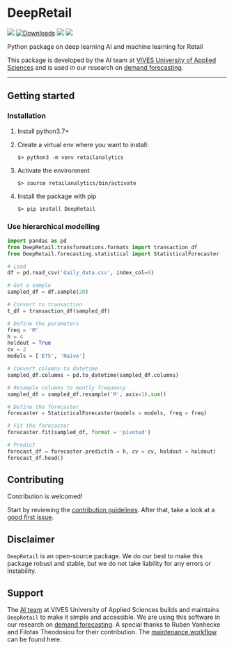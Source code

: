# DeepRetail
<img src="https://img.shields.io/badge/Maintained%20by-Vives%20AI%20Lab-red"> [![Downloads](https://static.pepy.tech/personalized-badge/DeepRetail?period=total&units=international_system&left_color=grey&right_color=blue&left_text=downloads)](https://pepy.tech/project/DeepRetail) <img src="https://img.shields.io/badge/python-v3.7%2B-blue"> <img src="https://img.shields.io/badge/pypi-v0.0.9-blue">

Python package on deep learning AI and machine learning for Retail

This package is developed by the AI team at [VIVES University of Applied Sciences](https://www.vives.be/en/research/centre-expertise-business-management) and is used in our research on [demand forecasting](https://yvesrsagaert.wordpress.com/).

___


## Getting started

### Installation

1. Install python3.7+
2. Create a virtual env where you want to install:

    ```
    $> python3 -m venv retailanalytics
    ```

3. Activate the environment

    ```
    $> source retailanalytics/bin/activate
    ```

4. Install the package with pip

     ```
    $> pip install DeepRetail
     ```
	 
### Use hierarchical modelling
```python
import pandas as pd
from DeepRetail.transformations.formats import transaction_df
from DeepRetail.forecasting.statistical import StatisticalForecaster

# Load
df = pd.read_csv('daily_data.csv', index_col=0)

# Get a sample 
sampled_df = df.sample(20)

# Convert to transaction
t_df = transaction_df(sampled_df)

# Define the parameters
freq = 'M'
h = 4
holdout = True
cv = 2
models = ['ETS', 'Naive']

# Convert columns to datetime
sampled_df.columns = pd.to_datetime(sampled_df.columns)

# Resample columns to montly frequency
sampled_df = sampled_df.resample('M', axis=1).sum()

# Define the forecaster
forecaster = StatisticalForecaster(models = models, freq = freq)

# Fit the forecaster
forecaster.fit(sampled_df, format = 'pivoted')

# Predict
forecast_df = forecaster.predict(h = h, cv = cv, holdout = holdout)
forecast_df.head()

```

## Contributing

Contribution is welcomed! 

Start by reviewing the [contribution guidelines](https://github.com/yForecasting/DeepRetail/blob/main/CONTRIBUTING.md). After that, take a look at a [good first issue](https://github.com/yForecasting/DeepRetail/issues?q=is%3Aissue+is%3Aopen+label%3A%22good+first+issue%22).


## Disclaimer
`DeepRetail` is an open-source package. We do our best to make this package robust and stable, but we do not take liability for any errors or instability. 

## Support

The [AI team](https://yforecasting.github.io/) at VIVES University of Applied Sciences builds and maintains `DeepRetail` to make it simple and accessible. We are using this software in our research on [demand forecasting](https://yvesrsagaert.wordpress.com/). A special thanks to Ruben Vanhecke and Filotas Theodosiou for their contribution. The [maintenance workflow](https://github.com/yForecasting/DeepRetail/blob/main/MAINTAINING.md) can be found here.